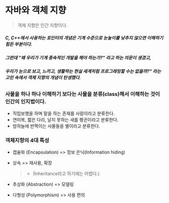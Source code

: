 # 자바와 객체 지향

> 객제 지향은 인간 지향이다.
 
##### C, C++에서 사용하는 포인터의 개념은 기계 수준으로 눈높이를 낮추지 않으면 이해하기 힘든 부분이다. 
##### 그런데 "왜 우리가 기계 종속적인 개발을 해야 하는가?" 라고 하는 의문이 생겼고, 
##### 우리가 눈으로 보고, 느끼고, 생활하는 현실 세계처럼 프로그래밍할 수는 없을까?" 라는고민 속에서 객체 지향의 개념이 탄생했다. 

##

### 사물을 하나 하나 이해하기 보다는 사물을 분류(class)해서 이해하는 것이 인간의 인지법이다.

- 직립보행을 하며 말을 하는 존재를 사람이라고 분류한다.
- 연미복, 짧은 다리, 날지 못하는 새를 펭귄이라고 분류한다.
- 밤하늘에 반짝이는 사물들을 별이라고 분류한다.

### 객체지향의 4대 특성
- 캡슐화 (Encapsulation) => 정보 은닉(Information hiding)

- 상속 => 재사용, 확장
    >- (Inheritance라고 하기에는 어렵다.)

- 추상화 (Abstraction) => 모델링

- 다형성 (Polymorphism) => 사용 편의


